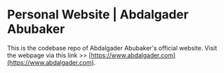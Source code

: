 # Personal Website | Abdalgader Abubaker
This is the codebase repo of Abdalgader Abubaker's official website. Visit the webpage via this link >> [https://www.abdalgader.com](https://www.abdalgader.com).
